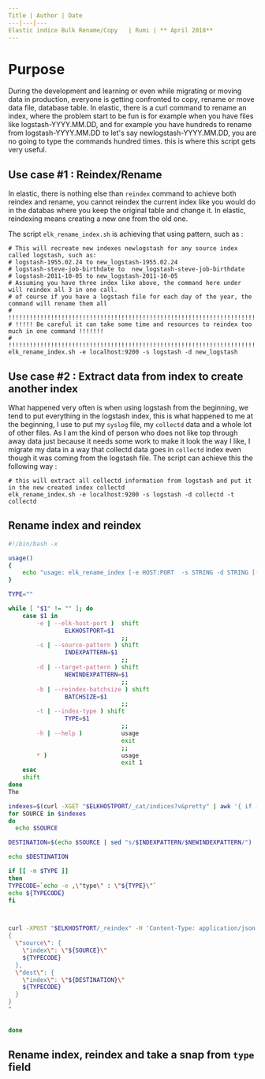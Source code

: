 ```yaml
---
Title | Author | Date 
---|---|---
Elastic indice Bulk Rename/Copy   | Rumi | ** April 2018**
---
```


# Purpose

During the development and learning or even while migrating or moving data in production, everyone is getting confronted to copy, rename or move data file, database table. In elastic, there is a curl command to rename an index, where the problem start to be fun is for example when you have files like logstash-YYYY.MM.DD, and for example you have hundreds to rename from logstash-YYYY.MM.DD to let's say newlogstash-YYYY.MM.DD, you are no going to type the commands hundred times. this is where this script gets very useful.

## Use case \#1 : Reindex/Rename

In elastic, there is nothing else than `reindex` command to achieve both reindex and rename, you cannot reindex the current index like you would do in the databas where you keep the original table and change it. In elastic, reindexing means creating a new one from the old one.

The script `elk_rename_index.sh` is achieving that using pattern, such as :

```
# This will recreate new indexes newlogstash for any source index called logstash, such as:
# logstash-1955.02.24 to new_logstash-1955.02.24
# logstash-steve-job-birthdate to  new_logstash-steve-job-birthdate
# logstash-2011-10-05 to new_logstash-2011-10-05
# Assuming you have three index like above, the command here under will reindex all 3 in one call.
# of course if you have a logstash file for each day of the year, the command will rename them all
# !!!!!!!!!!!!!!!!!!!!!!!!!!!!!!!!!!!!!!!!!!!!!!!!!!!!!!!!!!!!!!!!!!!!!!!!!!!!!!!!!!!!!!!!!!!!!!!
# !!!!! Be careful it can take some time and resources to reindex too much in one command !!!!!!!
# !!!!!!!!!!!!!!!!!!!!!!!!!!!!!!!!!!!!!!!!!!!!!!!!!!!!!!!!!!!!!!!!!!!!!!!!!!!!!!!!!!!!!!!!!!!!!!!
elk_rename_index.sh -e localhost:9200 -s logstash -d new_logstash
```

## Use case \#2 : Extract data from index to create another index

What happened very often is when using logstash from the beginning, we tend to put everything in the logstash index, this is what happened to me at the beginning, I use to put my `syslog` file, my `collectd` data and a whole lot of other files. As I am the kind of person who does not like top through away data just because it needs some work to make it look the way I like, I migrate my data in a way that collectd data goes in `collectd` index even though it was coming from the logstash file. The script can achieve this the following way :

```
# this will extract all collectd information from logstash and put it in the new created index collectd
elk_rename_index.sh -e localhost:9200 -s logstash -d collectd -t collectd

```




## Rename index and reindex

```bash
#!/bin/bash -x

usage()
{
    echo "usage: elk_rename_index [-e HOST:PORT  -s STRING -d STRING [-b <batch size>] [-t <type>]| [-h]]"
}

TYPE=""

while [ "$1" != "" ]; do
    case $1 in
        -e | --elk-host-port )	shift
				ELKHOSTPORT=$1
                                ;;
        -s | --source-pattern ) shift
				INDEXPATTERN=$1
                                ;;
        -d | --target-pattern ) shift
				NEWINDEXPATTERN=$1
                                ;;
        -b | --reindex-batchsize ) shift
				BATCHSIZE=$1
                                ;;
        -t | --index-type ) shift
				TYPE=$1
                                ;;
        -h | --help )           usage
                                exit
                                ;;
        * )                     usage
                                exit 1
    esac
    shift
done
The 

indexes=$(curl -XGET "$ELKHOSTPORT/_cat/indices?v&pretty" | awk '{ if (NR > 1) { print $3}}'|grep $INDEXPATTERN)
for SOURCE in $indexes
do
  echo $SOURCE

DESTINATION=$(echo $SOURCE | sed "s/$INDEXPATTERN/$NEWINDEXPATTERN/")

echo $DESTINATION

if [[ -n $TYPE ]] 
then
TYPECODE=`echo -e ,\"type\" : \"${TYPE}\"`
echo ${TYPECODE}
fi



curl -XPOST "$ELKHOSTPORT/_reindex" -H 'Content-Type: application/json' -d"
{
  \"source\": {
    \"index\": \"${SOURCE}\"
    ${TYPECODE}
  },
  \"dest\": {
    \"index\": \"${DESTINATION}\"
    ${TYPECODE}
  }
}
"


done


```

## Rename index, reindex and take a snap from `type` field







